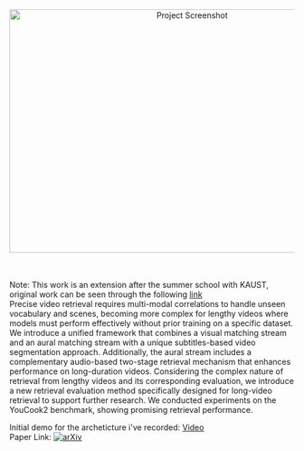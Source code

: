 <div align="center">
  <img width="630" height="430" alt="Project Screenshot" src="https://github.com/user-attachments/assets/472ce654-81c1-41e6-b420-e7c81b9d5587" />
</div>
<br>
<br>

Note: This work is an extension after the summer school with KAUST, original work can be seen through the following [link](https://github.com/Abdulrahman-Alfrihidi/Summer-project/blob/main/Report-summer-project.pdf)
<br>
Precise video retrieval requires multi-modal correlations to handle unseen vocabulary and scenes, becoming more complex for lengthy videos where models must perform effectively without prior training on a specific dataset. We introduce a unified framework that combines a visual matching stream and an aural matching stream with a unique subtitles-based video segmentation approach. Additionally, the aural stream includes a complementary audio-based two-stage retrieval mechanism that enhances performance on long-duration videos. Considering the complex nature of retrieval from lengthy videos and its corresponding evaluation, we introduce a new retrieval evaluation method specifically designed for long-video retrieval to support further research. We conducted experiments on the YouCook2 benchmark, showing promising retrieval performance.


Initial demo for the archeticture i've recorded: [Video](https://www.youtube.com/watch?v=MPHTWzl813M) <br>
Paper Link: [![arXiv](https://img.shields.io/badge/arXiv-2509.16438-b31b1b.svg)](https://arxiv.org/abs/2504.04572)
